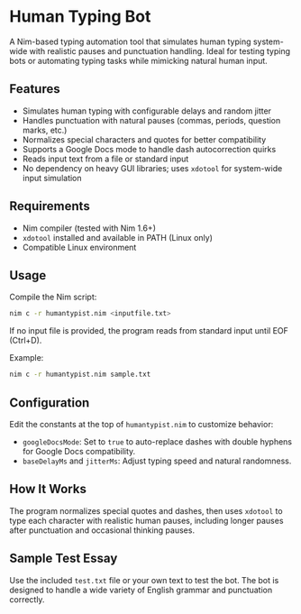 # Human Typing Bot

A Nim-based typing automation tool that simulates human typing system-wide with realistic pauses and punctuation handling. Ideal for testing typing bots or automating typing tasks while mimicking natural human input.

## Features

* Simulates human typing with configurable delays and random jitter
* Handles punctuation with natural pauses (commas, periods, question marks, etc.)
* Normalizes special characters and quotes for better compatibility
* Supports a Google Docs mode to handle dash autocorrection quirks
* Reads input text from a file or standard input
* No dependency on heavy GUI libraries; uses `xdotool` for system-wide input simulation

## Requirements

* Nim compiler (tested with Nim 1.6+)
* `xdotool` installed and available in PATH (Linux only)
* Compatible Linux environment

## Usage

Compile the Nim script:

```bash
nim c -r humantypist.nim <inputfile.txt>
```

If no input file is provided, the program reads from standard input until EOF (Ctrl+D).

Example:

```bash
nim c -r humantypist.nim sample.txt
```

## Configuration

Edit the constants at the top of `humantypist.nim` to customize behavior:

* `googleDocsMode`: Set to `true` to auto-replace dashes with double hyphens for Google Docs compatibility.
* `baseDelayMs` and `jitterMs`: Adjust typing speed and natural randomness.

## How It Works

The program normalizes special quotes and dashes, then uses `xdotool` to type each character with realistic human pauses, including longer pauses after punctuation and occasional thinking pauses.

## Sample Test Essay

Use the included `test.txt` file or your own text to test the bot. The bot is designed to handle a wide variety of English grammar and punctuation correctly.
